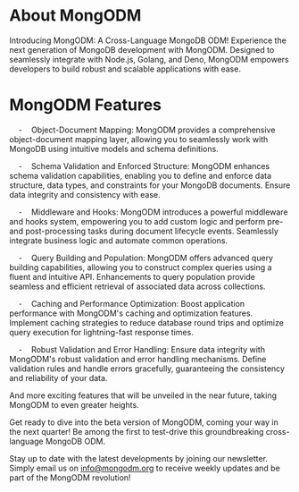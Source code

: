 # About MongODM
Introducing MongODM: A Cross-Language MongoDB ODM!
Experience the next generation of MongoDB development with MongODM. Designed to seamlessly integrate with Node.js, Golang, and Deno, MongODM empowers developers to build robust and scalable applications with ease. 

# MongODM Features

    ⁃    Object-Document Mapping: MongODM provides a comprehensive object-document mapping layer, allowing you to seamlessly work with MongoDB using intuitive models and schema definitions.

    ⁃    Schema Validation and Enforced Structure: MongODM enhances schema validation capabilities, enabling you to define and enforce data structure, data types, and constraints for your MongoDB documents. Ensure data integrity and consistency with ease.

    ⁃    Middleware and Hooks: MongODM introduces a powerful middleware and hooks system, empowering you to add custom logic and perform pre- and post-processing tasks during document lifecycle events. Seamlessly integrate business logic and automate common operations.

    ⁃    Query Building and Population: MongODM offers advanced query building capabilities, allowing you to construct complex queries using a fluent and intuitive API. Enhancements to query population provide seamless and efficient retrieval of associated data across collections.

    ⁃    Caching and Performance Optimization: Boost application performance with MongODM's caching and optimization features. Implement caching strategies to reduce database round trips and optimize query execution for lightning-fast response times.

    ⁃    Robust Validation and Error Handling: Ensure data integrity with MongODM's robust validation and error handling mechanisms. Define validation rules and handle errors gracefully, guaranteeing the consistency and reliability of your data.

And more exciting features that will be unveiled in the near future, taking MongODM to even greater heights.


Get ready to dive into the beta version of MongODM, coming your way in the next quarter! Be among the first to test-drive this groundbreaking cross-language MongoDB ODM. 

Stay up to date with the latest developments by joining our newsletter. Simply email us on info@mongodm.org to receive weekly updates and be part of the MongODM revolution!
